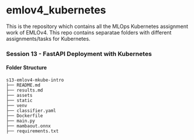 # emlov4_kubernetes

This is the repository which contains all the MLOps Kubernetes assignment work of EMLOv4. This repo contains separatae folders with different assignments/tasks for Kubernetes.

### Session 13 - FastAPI Deployment with Kubernetes 

#### Folder Structure

```
s13-emlov4-mkube-intro
├── README.md
├── results.md
├── assets
├── static
├── venv
├── classifier.yaml
├── Dockerfile
├── main.py
├── mambaout.onnx
├── requirements.txt
```

